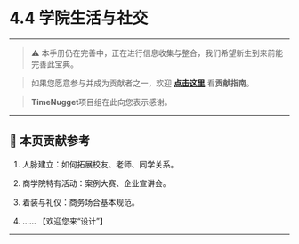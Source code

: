 # 4.4 学院生活与社交

---

> ⚠️ 本手册仍在完善中，正在进行信息收集与整合，我们希望新生到来前能完善此宝典。  

> 如果您愿意参与并成为贡献者之一，欢迎 **[点击这里](/CONTRIBUTING.md)** 看**贡献指南**。

> **TimeNugget**项目组在此向您表示感谢。

---

## 📌 本页贡献参考

1. 人脉建立：如何拓展校友、老师、同学关系。

2. 商学院特有活动：案例大赛、企业宣讲会。

3. 着装与礼仪：商务场合基本规范。

4. ……  【欢迎您来“设计”】

---
